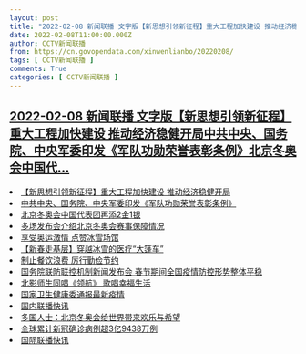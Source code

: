 ```yaml
---
layout: post
title: "2022-02-08 新闻联播 文字版【新思想引领新征程】重大工程加快建设 推动经济稳健开局中共中央、国务院、中央军委印发《军队功勋荣誉表彰条例》北京冬奥会中国代"
date: 2022-02-08T11:00:00.000Z
author: CCTV新闻联播
from: https://cn.govopendata.com/xinwenlianbo/20220208/
tags: [ CCTV新闻联播 ]
comments: True
categories: [ CCTV新闻联播 ]
---
```

<!--1644318000000-->
[2022-02-08 新闻联播 文字版【新思想引领新征程】重大工程加快建设 推动经济稳健开局中共中央、国务院、中央军委印发《军队功勋荣誉表彰条例》北京冬奥会中国代...](https://cn.govopendata.com/xinwenlianbo/20220208/)
------

<div>
<li><a target="_blank" href="https://cn.govopendata.com/xinwenlianbo/20220208/#277725">【新思想引领新征程】重大工程加快建设 推动经济稳健开局</a></li><li><a target="_blank" href="https://cn.govopendata.com/xinwenlianbo/20220208/#277726">中共中央、国务院、中央军委印发《军队功勋荣誉表彰条例》</a></li><li><a target="_blank" href="https://cn.govopendata.com/xinwenlianbo/20220208/#277727">北京冬奥会中国代表团再添2金1银</a></li><li><a target="_blank" href="https://cn.govopendata.com/xinwenlianbo/20220208/#277728">多场发布会介绍北京冬奥会赛事保障情况</a></li><li><a target="_blank" href="https://cn.govopendata.com/xinwenlianbo/20220208/#277729">享受奥运激情 点赞冰雪场馆</a></li><li><a target="_blank" href="https://cn.govopendata.com/xinwenlianbo/20220208/#277730">【新春走基层】穿越冰雪的医疗“大篷车”</a></li><li><a target="_blank" href="https://cn.govopendata.com/xinwenlianbo/20220208/#277731">制止餐饮浪费 厉行勤俭节约</a></li><li><a target="_blank" href="https://cn.govopendata.com/xinwenlianbo/20220208/#277732">国务院联防联控机制新闻发布会 春节期间全国疫情防控形势整体平稳</a></li><li><a target="_blank" href="https://cn.govopendata.com/xinwenlianbo/20220208/#277733">北影师生同唱《领航》 歌唱幸福生活</a></li><li><a target="_blank" href="https://cn.govopendata.com/xinwenlianbo/20220208/#277734">国家卫生健康委通报最新疫情</a></li><li><a target="_blank" href="https://cn.govopendata.com/xinwenlianbo/20220208/#277735">国内联播快讯</a></li><li><a target="_blank" href="https://cn.govopendata.com/xinwenlianbo/20220208/#277736">多国人士：北京冬奥会给世界带来欢乐与希望</a></li><li><a target="_blank" href="https://cn.govopendata.com/xinwenlianbo/20220208/#277737">全球累计新冠确诊病例超3亿9438万例</a></li><li><a target="_blank" href="https://cn.govopendata.com/xinwenlianbo/20220208/#277738">国际联播快讯</a></li>
</div>
